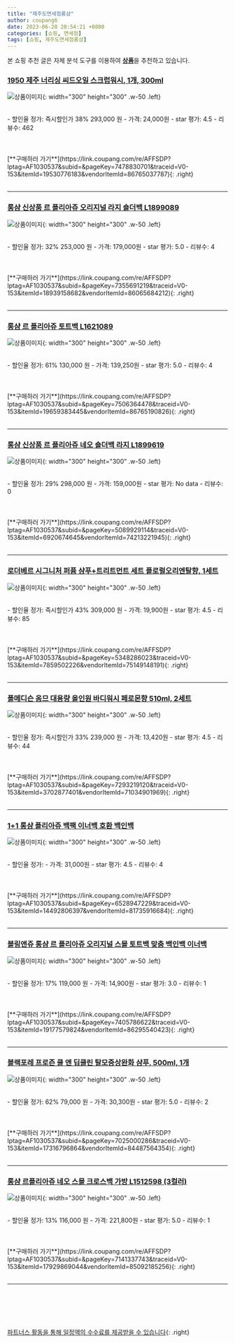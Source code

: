 ```yaml
---
title: "제주도면세점롱샴"
author: coupang6
date: 2023-06-28 20:54:21 +0800
categories: [쇼핑, 면세점]
tags: [쇼핑, 제주도면세점롱샴]
---
```


본 쇼핑 추천 글은 자체 분석 도구를 이용하여 [**상품**](https://link.coupang.com/a/bao1ui)을 추천하고 있습니다.

### [1950 제주 너리싱 씨드오일 스크럽워시, 1개, 300ml](https://link.coupang.com/re/AFFSDP?lptag=AF1030537&subid=&pageKey=7478830701&traceid=V0-153&itemId=19530776183&vendorItemId=86765037787)

![상품이미지](https://thumbnail6.coupangcdn.com/thumbnails/remote/230x230ex/image/vendor_inventory/5050/b5585dcc70c4166c97b4785b4916713fab0f2c73ffd6af8f2acc59221b5f.jpg){: width="300" height="300" .w-50 .left}


<br>
- 할인율 정가: 즉시할인가 38%  293,000   원
- 가격: 24,000원
- star 평가: 4.5
- 리뷰수: 462
<br>
<br>
<br>
<br>
[**구매하러 가기**](https://link.coupang.com/re/AFFSDP?lptag=AF1030537&subid=&pageKey=7478830701&traceid=V0-153&itemId=19530776183&vendorItemId=86765037787){: .right}
<br>
<br>

---

### [롱샴 신상품 르 플리아쥬 오리지널 라지 숄더백 L1899089](https://link.coupang.com/re/AFFSDP?lptag=AF1030537&subid=&pageKey=7355691219&traceid=V0-153&itemId=18939158682&vendorItemId=86065684212)

![상품이미지](https://thumbnail10.coupangcdn.com/thumbnails/remote/230x230ex/image/vendor_inventory/82a1/544a99dc14ea0a6572dec4fa2477470bd9ed3b84a4d043ef66406a89bcb0.jpg){: width="300" height="300" .w-50 .left}


<br>
- 할인율 정가: 32%  253,000   원
- 가격: 179,000원
- star 평가: 5.0
- 리뷰수: 4
<br>
<br>
<br>
<br>
[**구매하러 가기**](https://link.coupang.com/re/AFFSDP?lptag=AF1030537&subid=&pageKey=7355691219&traceid=V0-153&itemId=18939158682&vendorItemId=86065684212){: .right}
<br>
<br>

---

### [롱샴 르 플리아쥬 토트백 L1621089](https://link.coupang.com/re/AFFSDP?lptag=AF1030537&subid=&pageKey=7506364478&traceid=V0-153&itemId=19659383445&vendorItemId=86765190826)

![상품이미지](https://thumbnail6.coupangcdn.com/thumbnails/remote/230x230ex/image/vendor_inventory/b297/b8f43f31728490bf33b8f20f5688912ebbc1082834fb6863c9eac40355ed.jpg){: width="300" height="300" .w-50 .left}


<br>
- 할인율 정가: 61%  130,000   원
- 가격: 139,250원
- star 평가: 5.0
- 리뷰수: 4
<br>
<br>
<br>
<br>
[**구매하러 가기**](https://link.coupang.com/re/AFFSDP?lptag=AF1030537&subid=&pageKey=7506364478&traceid=V0-153&itemId=19659383445&vendorItemId=86765190826){: .right}
<br>
<br>

---

### [롱샴 신상품 르 플리아쥬 네오 숄더백 라지 L1899619](https://link.coupang.com/re/AFFSDP?lptag=AF1030537&subid=&pageKey=5089929114&traceid=V0-153&itemId=6920674645&vendorItemId=74213221945)

![상품이미지](https://thumbnail9.coupangcdn.com/thumbnails/remote/230x230ex/image/vendor_inventory/3290/203581f370856f477b20491ced6fab265371e4acdb34d96b220ec4d46d46.jpg){: width="300" height="300" .w-50 .left}


<br>
- 할인율 정가: 29%  298,000   원
- 가격: 159,000원
- star 평가: No data
- 리뷰수: 0
<br>
<br>
<br>
<br>
[**구매하러 가기**](https://link.coupang.com/re/AFFSDP?lptag=AF1030537&subid=&pageKey=5089929114&traceid=V0-153&itemId=6920674645&vendorItemId=74213221945){: .right}
<br>
<br>

---

### [로더베르 시그니처 퍼퓸 샴푸+트리트먼트 세트 플로럴오리엔탈향, 1세트](https://link.coupang.com/re/AFFSDP?lptag=AF1030537&subid=&pageKey=5348286023&traceid=V0-153&itemId=7859502226&vendorItemId=75149148191)

![상품이미지](https://thumbnail9.coupangcdn.com/thumbnails/remote/230x230ex/image/vendor_inventory/2cd8/b3cf17d81a08b25b22faa6328a46f8dd19d60808e69403760842e6237383.jpg){: width="300" height="300" .w-50 .left}


<br>
- 할인율 정가: 즉시할인가 43%  309,000   원
- 가격: 19,900원
- star 평가: 4.5
- 리뷰수: 85
<br>
<br>
<br>
<br>
[**구매하러 가기**](https://link.coupang.com/re/AFFSDP?lptag=AF1030537&subid=&pageKey=5348286023&traceid=V0-153&itemId=7859502226&vendorItemId=75149148191){: .right}
<br>
<br>

---

### [폴메디슨 옴므 대용량 올인원 바디워시 페로몬향 510ml, 2세트](https://link.coupang.com/re/AFFSDP?lptag=AF1030537&subid=&pageKey=7293219120&traceid=V0-153&itemId=3702877401&vendorItemId=71034901969)

![상품이미지](https://thumbnail7.coupangcdn.com/thumbnails/remote/230x230ex/image/retail/images/4357565697431207-ee0c6886-a08a-4ac0-9568-179b2323a087.jpg){: width="300" height="300" .w-50 .left}


<br>
- 할인율 정가: 즉시할인가 33%  239,000   원
- 가격: 13,420원
- star 평가: 4.5
- 리뷰수: 44
<br>
<br>
<br>
<br>
[**구매하러 가기**](https://link.coupang.com/re/AFFSDP?lptag=AF1030537&subid=&pageKey=7293219120&traceid=V0-153&itemId=3702877401&vendorItemId=71034901969){: .right}
<br>
<br>

---

### [1+1 롱샴 플리아쥬 백팩 이너백 호환 백인백](https://link.coupang.com/re/AFFSDP?lptag=AF1030537&subid=&pageKey=6528947229&traceid=V0-153&itemId=14492806397&vendorItemId=81735916684)

![상품이미지](https://thumbnail10.coupangcdn.com/thumbnails/remote/230x230ex/image/vendor_inventory/6be0/212a17934072856b02fb41c0dd7b71e66469345cc453a39973cff6440519.jpg){: width="300" height="300" .w-50 .left}


<br>
- 할인율 정가: 
- 가격: 31,000원
- star 평가: 4.5
- 리뷰수: 4
<br>
<br>
<br>
<br>
[**구매하러 가기**](https://link.coupang.com/re/AFFSDP?lptag=AF1030537&subid=&pageKey=6528947229&traceid=V0-153&itemId=14492806397&vendorItemId=81735916684){: .right}
<br>
<br>

---

### [블링앤쥬 롱샴 르 플리아쥬 오리지널 스몰 토트백 맞춤 백인백 이너백](https://link.coupang.com/re/AFFSDP?lptag=AF1030537&subid=&pageKey=7405786622&traceid=V0-153&itemId=19177579824&vendorItemId=86295540423)

![상품이미지](https://thumbnail9.coupangcdn.com/thumbnails/remote/230x230ex/image/vendor_inventory/bcb5/f16b75b9fe2206947f2a98967276a1371e4458dc74887f0e7710e8361701.jpg){: width="300" height="300" .w-50 .left}


<br>
- 할인율 정가: 17%  119,000   원
- 가격: 14,900원
- star 평가: 3.0
- 리뷰수: 1
<br>
<br>
<br>
<br>
[**구매하러 가기**](https://link.coupang.com/re/AFFSDP?lptag=AF1030537&subid=&pageKey=7405786622&traceid=V0-153&itemId=19177579824&vendorItemId=86295540423){: .right}
<br>
<br>

---

### [블랙포레 프로즌 쿨 앤 딥클린 탈모증상완화 샴푸, 500ml, 1개](https://link.coupang.com/re/AFFSDP?lptag=AF1030537&subid=&pageKey=7025000286&traceid=V0-153&itemId=17316796864&vendorItemId=84487564354)

![상품이미지](https://thumbnail8.coupangcdn.com/thumbnails/remote/230x230ex/image/retail/images/8342634021747196-aa7e8c03-cedc-4ead-a01a-00aac65fb095.jfif){: width="300" height="300" .w-50 .left}


<br>
- 할인율 정가: 62%  79,000   원
- 가격: 30,300원
- star 평가: 5.0
- 리뷰수: 2
<br>
<br>
<br>
<br>
[**구매하러 가기**](https://link.coupang.com/re/AFFSDP?lptag=AF1030537&subid=&pageKey=7025000286&traceid=V0-153&itemId=17316796864&vendorItemId=84487564354){: .right}
<br>
<br>

---

### [롱샴 르플리아쥬 네오 스몰 크로스백 가방 L1512598 (3컬러)](https://link.coupang.com/re/AFFSDP?lptag=AF1030537&subid=&pageKey=7141337743&traceid=V0-153&itemId=17929869044&vendorItemId=85092185256)

![상품이미지](https://thumbnail10.coupangcdn.com/thumbnails/remote/230x230ex/image/vendor_inventory/8751/6a13d2f0b340c23608508cb5c187fcefc5c644f6bb0e8abef6b642d83ce9.jpg){: width="300" height="300" .w-50 .left}


<br>
- 할인율 정가: 13%  116,000   원
- 가격: 221,800원
- star 평가: 5.0
- 리뷰수: 1
<br>
<br>
<br>
<br>
[**구매하러 가기**](https://link.coupang.com/re/AFFSDP?lptag=AF1030537&subid=&pageKey=7141337743&traceid=V0-153&itemId=17929869044&vendorItemId=85092185256){: .right}
<br>
<br>

---
<br><br><br><br><br> [파트너스 활동을 통해 일정액의 수수료를 제공받을 수 있습니다](https://link.coupang.com/a/bao1ui){: .right}